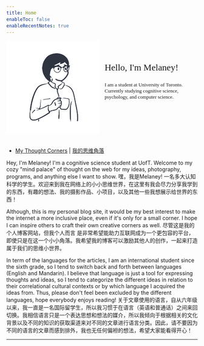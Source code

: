 ```yaml
---
title: Home
enableToc: false
enableRecentNotes: true
---
```


<div style="-webkit-column-count: 2; -moz-column-count: 2; column-count: 2; -webkit-column-rule: 0px dotted #e0e0e0; -moz-column-rule: 0px dotted #e0e0e0; column-rule: 0px dotted #e0e0e0;">
<img src="https://raw.githubusercontent.com/mel10c/image/main/obsidian/peep.png" width=calc(100%*0.15)*/>
 <br>  <br>  <br>  <br>  <p style="font-size: x-large; color:var(--secondary); font-family:'fira code'">Hello, I'm Melaney!</p> <p style="font-size: small; color:var(--primary); font-family:'fira code'"> I am a student at University of Toronto. Currently studying cognitive science, psychology, and computer science.</p>
</div>


- [My Thought Corners](/tags/English) | [我的思维角落](/tags/中文)

Hey, I'm Melaney! I'm a cognitive science student at UofT. Welcome to my cozy "mind palace" of thought on the web for my ideas, photography, programs, and anything else I want to show.  嘿，我是Melaney! 一名多大认知科学的学生。欢迎来到我在网络上的小小思维世界，在这里有我会尽力分享我学到的东西，有趣的想法、我的摄影作品、小项目，以及其他一些我想展示给世界的东西！

Although, this is my personal blog site, it would be my best interest to make the internet a more inclusive place, even if it's only for a small corner. I hope I can inspire others to craft their own creative corners as well. 尽管这是我的个人博客网站，但我个人而言 是非常希望能助力互联网成为一个更包容的平台，即使只是在这一个小小角落。我希望我的博客可以激励其他人的创作，一起来打造属于我们的思维小世界。

In term of the languages for the articles, I am an international student since the sixth grade, so I tend to switch back and forth between languages (English and Mandarin). I believe that language is just a tool for expressing thoughts and ideas, so I tend to categorize the different ideas in relation to their correlational cultural contexts or by which language I acquired the ideas from. Thus, please don't feel been excluded by the different languages, hope everybody enjoys reading! 关于文章使用的语言，自从六年级以来，我一直是一名国际留学生，所以我习惯于在语言（英语和普通话）之间来回切换。我相信语言只是一个表达思想和想法的媒介，所以我倾向于根据相关的文化背景以及不同的知识的获取渠道来对不同的文章进行语言分类。因此，请不要因为不同的语言的文章而感到排外，我也无任何偏袒的想法，希望大家能看得开心！

---

